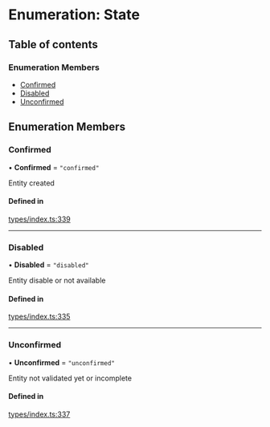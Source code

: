 # Enumeration: State

## Table of contents

### Enumeration Members

- [Confirmed](State.md#confirmed)
- [Disabled](State.md#disabled)
- [Unconfirmed](State.md#unconfirmed)

## Enumeration Members

### Confirmed

• **Confirmed** = ``"confirmed"``

Entity created

#### Defined in

[types/index.ts:339](https://github.com/nevermined-io/components-catalog/blob/eab914b/lib/src/types/index.ts#L339)

___

### Disabled

• **Disabled** = ``"disabled"``

Entity disable or not available

#### Defined in

[types/index.ts:335](https://github.com/nevermined-io/components-catalog/blob/eab914b/lib/src/types/index.ts#L335)

___

### Unconfirmed

• **Unconfirmed** = ``"unconfirmed"``

Entity not validated yet or incomplete

#### Defined in

[types/index.ts:337](https://github.com/nevermined-io/components-catalog/blob/eab914b/lib/src/types/index.ts#L337)
